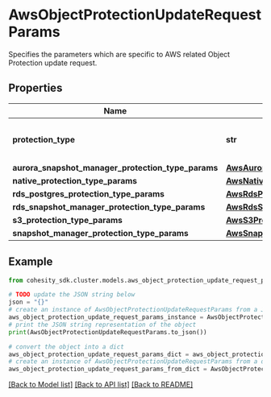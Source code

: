 # AwsObjectProtectionUpdateRequestParams

Specifies the parameters which are specific to AWS related Object Protection update request.

## Properties

Name | Type | Description | Notes
------------ | ------------- | ------------- | -------------
**protection_type** | **str** | Specifies the AWS Protection Job type. | [optional] 
**aurora_snapshot_manager_protection_type_params** | [**AwsAuroraSnapshotManagerObjectProtectionParams**](AwsAuroraSnapshotManagerObjectProtectionParams.md) |  | [optional] 
**native_protection_type_params** | [**AwsNativeObjectProtectionParams**](AwsNativeObjectProtectionParams.md) |  | [optional] 
**rds_postgres_protection_type_params** | [**AwsRdsPostgresProtectionParams**](AwsRdsPostgresProtectionParams.md) |  | [optional] 
**rds_snapshot_manager_protection_type_params** | [**AwsRdsSnapshotManagerObjectProtectionParams**](AwsRdsSnapshotManagerObjectProtectionParams.md) |  | [optional] 
**s3_protection_type_params** | [**AwsS3ProtectionParams**](AwsS3ProtectionParams.md) |  | [optional] 
**snapshot_manager_protection_type_params** | [**AwsSnapshotManagerObjectProtectionParams**](AwsSnapshotManagerObjectProtectionParams.md) |  | [optional] 

## Example

```python
from cohesity_sdk.cluster.models.aws_object_protection_update_request_params import AwsObjectProtectionUpdateRequestParams

# TODO update the JSON string below
json = "{}"
# create an instance of AwsObjectProtectionUpdateRequestParams from a JSON string
aws_object_protection_update_request_params_instance = AwsObjectProtectionUpdateRequestParams.from_json(json)
# print the JSON string representation of the object
print(AwsObjectProtectionUpdateRequestParams.to_json())

# convert the object into a dict
aws_object_protection_update_request_params_dict = aws_object_protection_update_request_params_instance.to_dict()
# create an instance of AwsObjectProtectionUpdateRequestParams from a dict
aws_object_protection_update_request_params_from_dict = AwsObjectProtectionUpdateRequestParams.from_dict(aws_object_protection_update_request_params_dict)
```
[[Back to Model list]](../README.md#documentation-for-models) [[Back to API list]](../README.md#documentation-for-api-endpoints) [[Back to README]](../README.md)


